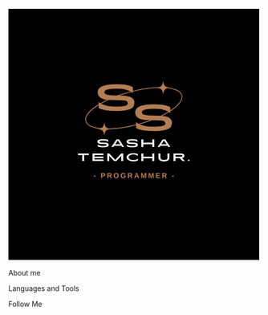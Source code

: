 ![Header](https://github.com/SashaTemchur/sashatemchur/blob/main/assets/header.gif)

About me 

Languages and Tools

Follow Me 
